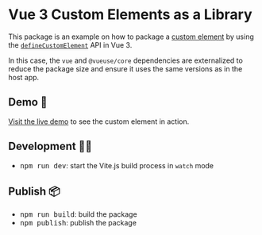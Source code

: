 [defineCustomElement]: https://v3.vuejs.org/guide/web-components.html#definecustomelement
[custom element]: https://developer.mozilla.org/en-US/docs/Web/Web_Components/Using_custom_elements
[demo]: https://vue-custom-element-example.netlify.app

# Vue 3 Custom Elements as a Library

This package is an example on how to package a [custom element] by using the [`defineCustomElement`][defineCustomElement] API in Vue 3.

In this case, the `vue` and `@vueuse/core` dependencies are externalized to
reduce the package size and ensure it uses the same versions as in the host app.

## Demo 🚀

[Visit the live demo][demo] to see the custom element in action.

## Development 👨‍💻

- <kbd>npm run dev</kbd>: start the Vite.js build process in `watch` mode

## Publish 📦

- <kbd>npm run build</kbd>: build the package
- <kbd>npm publish</kbd>: publish the package

